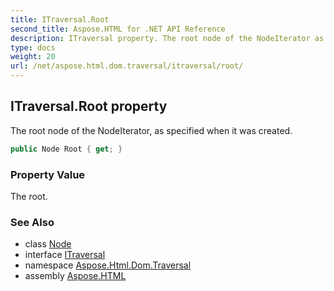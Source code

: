 ```yaml
---
title: ITraversal.Root
second_title: Aspose.HTML for .NET API Reference
description: ITraversal property. The root node of the NodeIterator as specified when it was created
type: docs
weight: 20
url: /net/aspose.html.dom.traversal/itraversal/root/
---
```

## ITraversal.Root property

The root node of the NodeIterator, as specified when it was created.

```csharp
public Node Root { get; }
```

### Property Value

The root.

### See Also

* class [Node](../../../aspose.html.dom/node/)
* interface [ITraversal](../)
* namespace [Aspose.Html.Dom.Traversal](../../../aspose.html.dom.traversal/)
* assembly [Aspose.HTML](../../../)
